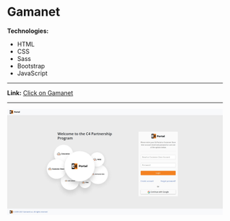 # Gamanet

**Technologies:**
- HTML
- CSS
- Sass
- Bootstrap
- JavaScript

---
**Link:** [Click on Gamanet](https://11samo.github.io/gamanet/)

---
![Screenshot of site](zadanie_screen.jpg)
